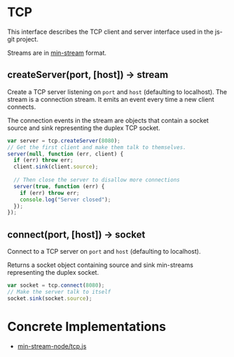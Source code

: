# TCP

This interface describes the TCP client and server interface used in the js-git project.

Streams are in [min-stream][] format.

## createServer(port, [host]) -> stream

Create a TCP server listening on `port` and `host` (defaulting to localhost).  The stream is a connection stream.  It emits an event every time a new client connects.

The connection events in the stream are objects that contain a socket source and sink representing the duplex TCP socket.

```js
var server = tcp.createServer(8080);
// Get the first client and make them talk to themselves.
server(null, function (err, client) {
  if (err) throw err;
  client.sink(client.source);
  
  // Then close the server to disallow more connections
  server(true, function (err) {
    if (err) throw err;
    console.log("Server closed");
  });
});
```

## connect(port, [host]) -> socket

Connect to a TCP server on `port` and `host` (defaulting to localhost).

Returns a socket object containing source and sink min-streams representing the duplex socket.

```js
var socket = tcp.connect(8080);
// Make the server talk to itself
socket.sink(socket.source);
```

# Concrete Implementations

 - [min-stream-node/tcp.js](https://github.com/creationix/min-stream-node/blob/master/tcp.js)

[min-stream]: https://github.com/creationix/min-stream#the-interface

